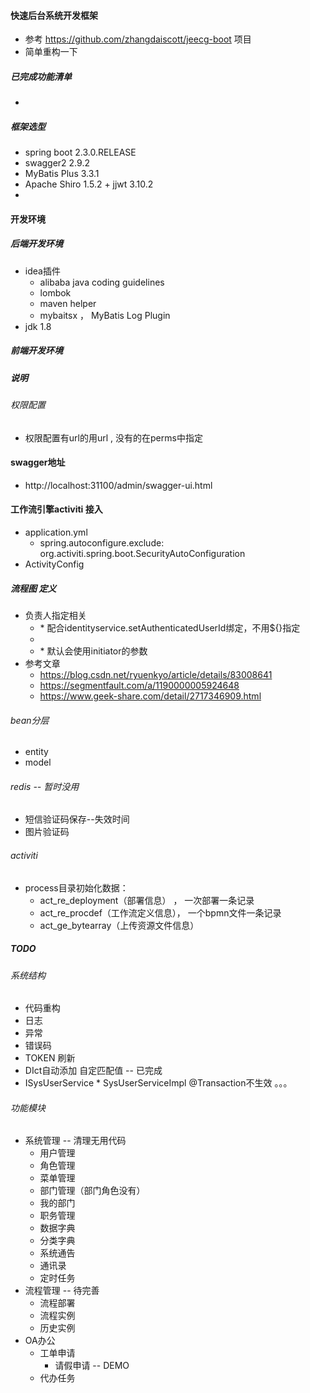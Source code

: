 ####  快速后台系统开发框架
*  参考 https://github.com/zhangdaiscott/jeecg-boot 项目
*  简单重构一下

#####  已完成功能清单
*   


#####  框架选型
*   spring boot 2.3.0.RELEASE
*   swagger2  2.9.2 
*   MyBatis Plus 3.3.1 
*   Apache Shiro 1.5.2  + jjwt 3.10.2
*   


#### 开发环境
#####  后端开发环境
* idea插件
  * alibaba  java coding guidelines
  * lombok
  * maven helper
  * mybaitsx ， MyBatis Log Plugin 
* jdk 1.8 

#####  前端开发环境

##### 说明
######  权限配置
*  权限配置有url的用url , 没有的在perms中指定

####  swagger地址
* http://localhost:31100/admin/swagger-ui.html

#### 工作流引擎activiti 接入
* application.yml 
  * spring.autoconfigure.exclude: org.activiti.spring.boot.SecurityAutoConfiguration
* ActivityConfig
#####  流程图 定义
* 负责人指定相关
  * <startEvent activiti:initiator="applyUserId">
    * 配合identityservice.setAuthenticatedUserId绑定，不用${}指定
  * <userTask activiti:candidateGroups="人事">
  * <userTask activiti:assignee="${applyuserid}">
    * 默认会使用initiator的参数
* 参考文章
  * https://blog.csdn.net/ryuenkyo/article/details/83008641
  * https://segmentfault.com/a/1190000005924648
  * https://www.geek-share.com/detail/2717346909.html


###### bean分层
* entity
* model

###### redis -- 暂时没用
* 短信验证码保存--失效时间
* 图片验证码

###### activiti
* process目录初始化数据：
  * act_re_deployment（部署信息） ， 一次部署一条记录
  * act_re_procdef（工作流定义信息）， 一个bpmn文件一条记录
  * act_ge_bytearray（上传资源文件信息）

##### TODO
###### 系统结构
* 代码重构
* 日志
* 异常
* 错误码
* TOKEN 刷新
* DIct自动添加 自定匹配值 -- 已完成
* ISysUserService * SysUserServiceImpl @Transaction不生效
。。。

###### 功能模块
* 系统管理  -- 清理无用代码
  * 用户管理
  * 角色管理
  * 菜单管理
  * 部门管理（部门角色没有）
  * 我的部门
  * 职务管理
  * 数据字典
  * 分类字典
  * 系统通告
  * 通讯录
  * 定时任务
* 流程管理  -- 待完善
  * 流程部署
  * 流程实例
  * 历史实例
* OA办公
  * 工单申请
    * 请假申请 -- DEMO
  * 代办任务
